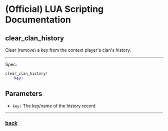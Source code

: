 
# (Official) LUA Scripting Documentation

## clear_clan_history

Clear (remove) a key from the context player's clan's history.

___

Spec:

```lua
clear_clan_history(
	key)
```

## Parameters

- `key:` The key/name of the history record

___

### [back](../history)
